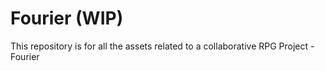# Fourier (WIP)
This repository is for all the assets related to a collaborative RPG Project - Fourier
